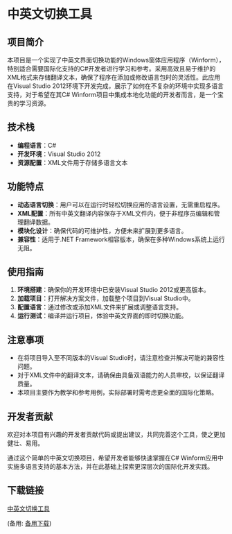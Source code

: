 # 中英文切换工具

## 项目简介

本项目是一个实现了中英文界面切换功能的Windows窗体应用程序（Winform），特别适合需要国际化支持的C#开发者进行学习和参考。采用高效且易于维护的XML格式来存储翻译文本，确保了程序在添加或修改语言包时的灵活性。此应用在Visual Studio 2012环境下开发完成，展示了如何在不复杂的环境中实现多语言支持，对于希望在其C# Winform项目中集成本地化功能的开发者而言，是一个宝贵的学习资源。

## 技术栈

- **编程语言**：C#
- **开发环境**：Visual Studio 2012
- **资源配置**：XML文件用于存储多语言文本

## 功能特点

- **动态语言切换**：用户可以在运行时轻松切换应用的语言设置，无需重启程序。
- **XML配置**：所有中英文翻译内容保存于XML文件内，便于非程序员编辑和管理翻译数据。
- **模块化设计**：确保代码的可维护性，方便未来扩展到更多语言。
- **兼容性**：适用于.NET Framework相容版本，确保在多种Windows系统上运行无阻。

## 使用指南

1. **环境搭建**：确保你的开发环境中已安装Visual Studio 2012或更高版本。
2. **加载项目**：打开解决方案文件，加载整个项目到Visual Studio中。
3. **配置语言**：通过修改或添加XML文件来扩展或调整语言支持。
4. **运行测试**：编译并运行项目，体验中英文界面的即时切换功能。

## 注意事项

- 在将项目导入至不同版本的Visual Studio时，请注意检查并解决可能的兼容性问题。
- 对于XML文件中的翻译文本，请确保由具备双语能力的人员审校，以保证翻译质量。
- 本项目主要作为教学和参考用例，实际部署时需考虑更全面的国际化策略。

## 开发者贡献

欢迎对本项目有兴趣的开发者贡献代码或提出建议，共同完善这个工具，使之更加健壮、易用。

通过这个简单的中英文切换项目，希望开发者能够快速掌握在C# Winform应用中实施多语言支持的基本方法，并在此基础上探索更深层次的国际化开发实践。

## 下载链接
[中英文切换工具](https://pan.quark.cn/s/eb599001aa4d) 

(备用: [备用下载](https://pan.baidu.com/s/1hptVhwQSL2-ZsUOokeINnA?pwd=1234))
